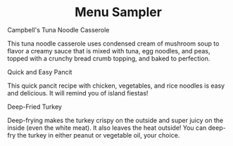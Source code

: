 <!DOCTYPE html>
<html>
<head>
<meta charset="utf-8">
<meta name="viewport" content="width=device-width, initial-scale=1">
<title>Menu</title>
<style>

/********** Base styles **********/
* {
  box-sizing: border-box;

}
h1 {
  margin-bottom: 15px;
  text-align: center;

}

p {
  border: 3px solid black;
  background-color: blueviolet;
  width: 100%;
  height: 150px;
  color: white;
  padding: 50px.50px.50px.0px;
  font-family: Arial;
  text-align: center;
  
    }
  

 section {
  border: 3px solid black;
  background-color: yellow;
  padding: 5px;
  width: 75%;
  height: 25%;
  position: relative;
  margin-left: auto;
  top: 52px;
  text-align: right;
  }



/* Simple Responsive Framework. */
.container {
  width: 100%;
}

/********** Large devices only **********/
@media (min-width: 992px){
  .col-lg-1, .col-lg-2, .col-lg-3, .col-lg-4, .col-lg-5, .col-lg-6, .col-lg-7, .col-lg-8, .col-lg-9, .col-lg-10, .col-lg-11, .col-lg-12 {
    float: left;
    }
  .col-lg-1 {
    width: 8.33%;
  }
  .col-lg-2 {
    width: 16.66%;
  }
  .col-lg-3 {
    width: 25%;
  }
  .col-lg-4 {
    width: 33.33%;
  }
  .col-lg-5 {
    width: 41.66%;
  }
  .col-lg-6 {
    width: 50%;
  }
  .col-lg-7 {
    width: 58.33%;
  }
  .col-lg-8 {
    width: 66.66%;
  }
  .col-lg-9 {
    width: 74.99%;
  }
  .col-lg-10 {
    width: 83.33%;
  }
  .col-lg-11 {
    width: 91.66%;
  }
  .col-lg-12 {
    width: 100%;
  }
}

/********** Medium devices only **********/
@media (min-width: 768px) and (max-width: 992px) {
  .col-md-1, .col-md-2, .col-md-3, .col-md-4, .col-md-5, .col-md-6, .col-md-7, .col-md-8, .col-md-9, .col-md-10, .col-md-11, .col-md-12 {
    float: left;
      }
  .col-md-1 {
    width: 8.3%;
  }
  .col-md-2 {
    width: 16.66%;
  }
  .col-md-3 {
    width: 25%;
  }
  .col-md-4 {
    width: 33.33%;
  }
  .col-md-5 {
    width: 41.66%;
  }
  .col-md-6 {
    width: 50%;
  }
  .col-md-7 {
    width: 58.33%;
  }
  .col-md-8 {
    width: 66.66%;
  }
  .col-md-9 {
    width: 74.99%;
  }
  .col-md-10 {
    width: 83.33%;
  }
  .col-md-11 {
    width: 91.66%;
  }
  .col-md-12 {
    width: 100%;
  }
}

</style>
</head>

<body>

<h1>Menu Sampler</h1>

<div class="container">
  <div class="col-lg-4 col-md-6"><section>Campbell's Tuna Noodle Casserole</section><p>This tuna noodle casserole uses condensed cream of mushroom soup to flavor a creamy sauce that is mixed with tuna, egg noodles, and peas, topped with a crunchy bread crumb topping, and baked to perfection.</p></div>

  <div class="col-lg-4 col-md-6"><section>Quick and Easy Pancit</section><p>This quick pancit recipe with chicken, vegetables, and rice noodles is easy and delicious. It will remind you of island fiestas!</p></div>

  <div class="col-lg-4 col-md-12"><section>Deep-Fried Turkey</section><p>Deep-frying makes the turkey crispy on the outside and super juicy on the inside (even the white meat). It also leaves the heat outside! You can deep-fry the turkey in either peanut or vegetable oil, your choice. </p></div>
</div>

</body>
</html>
